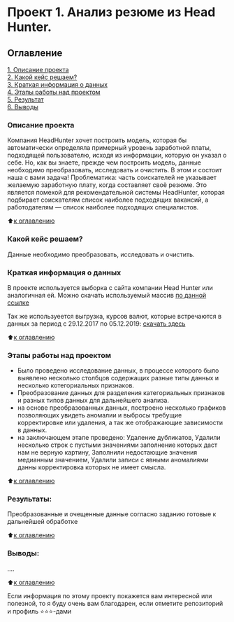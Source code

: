 # Проект 1. Анализ резюме из Head Hunter.

## Оглавление  
[1. Описание проекта](.README.md###Описание-проекта)  
[2. Какой кейс решаем?](.README.md###Какой-кейс-решаем)  
[3. Краткая информация о данных](.README.md###Краткая-информация-о-данных)  
[4. Этапы работы над проектом](.README.md###Этапы-работы-над-проектом)  
[5. Результат](.README.md###Результат)    
[6. Выводы](.README.md###Выводы) 

### Описание проекта    
Компания HeadHunter хочет построить модель, которая бы автоматически определяла примерный уровень заработной платы, подходящей пользователю, исходя из информации, которую он указал о себе. Но, как вы знаете, прежде чем построить модель, данные необходимо преобразовать, исследовать и очистить. В этом и состоит наша с вами задача!
Проблематика: часть соискателей не указывает желаемую заработную плату, когда составляет своё резюме.
Это является помехой для рекомендательной системы HeadHunter, которая подбирает соискателям список наиболее подходящих вакансий, а работодателям — список наиболее подходящих специалистов.

:arrow_up:[к оглавлению](_)


### Какой кейс решаем?    
Данные необходимо преобразовать, исследовать и очистить. 

### Краткая информация о данных
В проекте используется выборка с сайта компании Head Hunter или аналогичная ей. Можно скачать используемый массив
  <a href="https://drive.google.com/u/0/uc?id=1Kb78mAWYKcYlellTGhIjPI-bCcKbGuTn&export=download">по данной ссылке</a>
</p>

<p>
  Так же используеется выгрузка, курсов валют, которые встречаются в данных за период с 29.12.2017 по 05.12.2019:
  <a href="https://lms.skillfactory.ru/assets/courseware/v1/15abf80f45a2f3e93c3274101b451c67/asset-v1:SkillFactory+DST-3.0+28FEB2021+type@asset+block/ExchangeRates.zip">скачать здесь</a>
</p>
  
:arrow_up:[к оглавлению](.README.md#Оглавление)


### Этапы работы над проектом  
- Было проведено исследование данных, в процессе которого было выявлено несколько столбцов содержащих разные типы данных и несколько котегориальных признаков.
- Преобразование данных для разделения категориальных признаков и разных типов данных для дальнейшего анализа. 
- на основе преобразованных данных, построено несколько графиков позволяющих увидеть аномалии и выбросы требущие корректировке или удаления, а так же отображающие зависимости в данных.
- на заключающем этапе проведено:
 Удаление дубликатов, 
 Удалили несколько строк с пустыми значениями заполнение которых даст нам не верную картину,
 Заполнили недостающие значения медианным значением, 
 Удалили записи с явными аномалиями данны корректировка которых не имеет смысла.



:arrow_up:[к оглавлению](.README.md#Оглавление)


### Результаты:  
Преобразованные и очещенные данные согласно заданию готовые к дальнейшей обработке

:arrow_up:[к оглавлению](.README.md#Оглавление)


### Выводы:  
....

:arrow_up:[к оглавлению](.README.md#Оглавление)


Если информация по этому проекту покажется вам интересной или полезной, то я буду очень вам благодарен, если отметите репозиторий и профиль ⭐️⭐️⭐️-дами